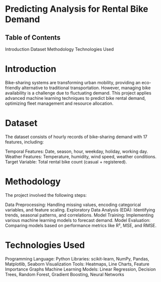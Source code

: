 # Predicting Analysis for Rental Bike Demand

## Table of Contents
Introduction
Dataset
Methodology
Technologies Used

# Introduction

Bike-sharing systems are transforming urban mobility, providing an eco-friendly alternative to traditional transportation. However, managing bike availability is a challenge due to fluctuating demand. This project applies advanced machine learning techniques to predict bike rental demand, optimizing fleet management and resource allocation.

# Dataset

The dataset consists of hourly records of bike-sharing demand with 17 features, including:

Temporal Features: Date, season, hour, weekday, holiday, working day.
Weather Features: Temperature, humidity, wind speed, weather conditions.
Target Variable: Total rental bike count (casual + registered).

# Methodology

The project involved the following steps:

Data Preprocessing: Handling missing values, encoding categorical variables, and feature scaling.
Exploratory Data Analysis (EDA): Identifying trends, seasonal patterns, and correlations.
Model Training: Implementing various machine learning models to forecast demand.
Model Evaluation: Comparing models based on performance metrics like R², MSE, and RMSE.

# Technologies Used

Programming Language: Python
Libraries: scikit-learn, NumPy, Pandas, Matplotlib, Seaborn
Visualization Tools: Heatmaps, Line Charts, Feature Importance Graphs
Machine Learning Models: Linear Regression, Decision Trees, Random Forest, Gradient Boosting, Neural Networks
